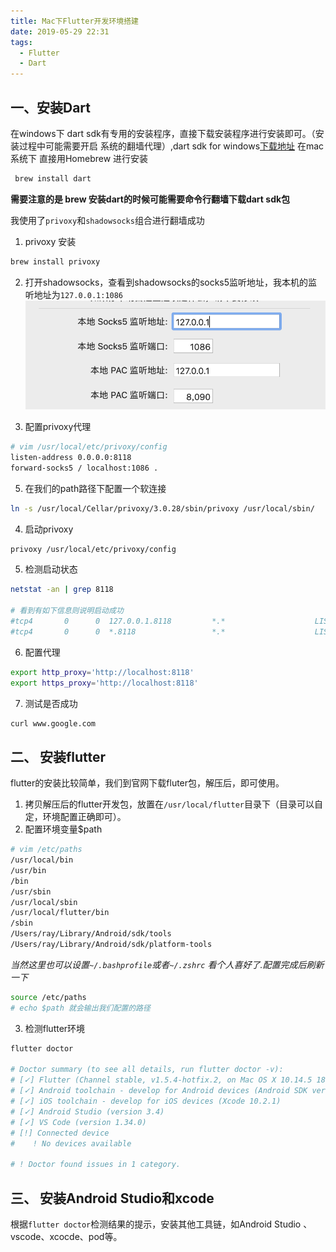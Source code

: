 ```yaml
---
title: Mac下Flutter开发环境搭建
date: 2019-05-29 22:31
tags:
  - Flutter
  - Dart
---
```


## 一、安装Dart

在windows下 dart sdk有专用的安装程序，直接下载安装程序进行安装即可。（安装过程中可能需要开启
系统的翻墙代理）,dart sdk for windows[下载地址](http://www.gekorm.com/dart-windows)
在mac系统下 直接用Homebrew 进行安装

```bash
 brew install dart
```

**需要注意的是 brew 安装dart的时候可能需要命令行翻墙下载dart sdk包**

我使用了`privoxy`和`shadowsocks`组合进行翻墙成功

1. privoxy 安装

```bash
brew install privoxy
```

2. 打开shadowsocks，查看到shadowsocks的socks5监听地址，我本机的监听地址为`127.0.0.1:1086`
![privoxy](/assets/images/2019-05-29/1.png)

3. 配置privoxy代理

```bash
# vim /usr/local/etc/privoxy/config
listen-address 0.0.0.0:8118
forward-socks5 / localhost:1086 .
```
5. 在我们的path路径下配置一个软连接

```bash
ln -s /usr/local/Cellar/privoxy/3.0.28/sbin/privoxy /usr/local/sbin/
```

4. 启动privoxy

```bash
privoxy /usr/local/etc/privoxy/config
```
5. 检测启动状态

```bash
netstat -an | grep 8118

# 看到有如下信息则说明启动成功
#tcp4       0      0  127.0.0.1.8118         *.*                    LISTEN
#tcp4       0      0  *.8118                 *.*                    LISTEN

```
6. 配置代理

```bash
export http_proxy='http://localhost:8118'
export https_proxy='http://localhost:8118'
```
7. 测试是否成功

```bash
curl www.google.com
```
## 二、 安装flutter

flutter的安装比较简单，我们到官网下载fluter包，解压后，即可使用。

1. 拷贝解压后的flutter开发包，放置在`/usr/local/flutter`目录下（目录可以自定，环境配置正确即可）。
2. 配置环境变量$path

```bash
# vim /etc/paths
/usr/local/bin
/usr/bin
/bin
/usr/sbin
/usr/local/sbin
/usr/local/flutter/bin
/sbin
/Users/ray/Library/Android/sdk/tools
/Users/ray/Library/Android/sdk/platform-tools
```
*当然这里也可以设置`~/.bashprofile`或者`~/.zshrc` 看个人喜好了.配置完成后刷新一下*

```bash
source /etc/paths
# echo $path 就会输出我们配置的路径
```
3. 检测flutter环境

```bash
flutter doctor

# Doctor summary (to see all details, run flutter doctor -v):
# [✓] Flutter (Channel stable, v1.5.4-hotfix.2, on Mac OS X 10.14.5 18F132, locale zh-Hans-CN)
# [✓] Android toolchain - develop for Android devices (Android SDK version 28.0.3)
# [✓] iOS toolchain - develop for iOS devices (Xcode 10.2.1)
# [✓] Android Studio (version 3.4)
# [✓] VS Code (version 1.34.0)
# [!] Connected device
#    ! No devices available

# ! Doctor found issues in 1 category.
```

## 三、 安装Android Studio和xcode

根据`flutter doctor`检测结果的提示，安装其他工具链，如Android Studio 、vscode、xcocde、pod等。





